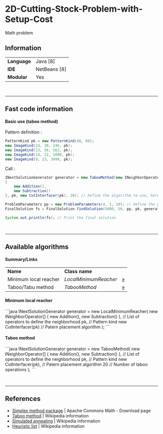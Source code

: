 # 2D-Cutting-Stock-Problem-with-Setup-Cost
Math problem

<h2><b>Information</b></h2>

<table>
  <tr>
    <td><b>Language</b></td>
    <td>Java [8]</td>
  </tr>
  <tr>
    <td><b>IDE</b></td>
    <td>NetBeans [8]</td>
  </tr>
  <tr>
    <td><b>Modular</b></td>
    <td>Yes</td>
  </tr>
</table>

<br><hr><h2><b>Fast code information</b></h2>

<h4>Basic use (taboo method)</h4>

Pattern definition :
```java
PatternKind pk = new PatternKind(40, 60);
new ImageKind(24, 30, 246, pk);
new ImageKind(13, 56, 562, pk);
new ImageKind(14, 22, 1000, pk);
new ImageKind(9, 23, 3498, pk);
```

Call :
```java
INextSolutionGenerator generator = new TabooMethod(new INeighborOperator[]
{
    new Addition(),
    new Subtraction()
}, pk, new CutInterfacer(pk), 20); // Define the algorithm to use, here : taboo method

ProblemParameters pp = new ProblemParameters(4, 1, 10); // Define the parameters of the problem solver
FinalSolution fs = FinalSolution.findSolution(5000, 50, pp, pk, generator); // Compute

System.out.println(fs); // Print the final solution
```

<br><hr><h2><b>Available algorithms</b></h2>

<h4>Summary/Links</h4>
<table>
  <tr>
    <td><b>Name</b></td>
    <td><b>Class name</b></td>
  </tr>
  <tr>
    <td>Minimum local reacher</td>
    <td><i>LocalMinimumReacher</i></td>
    <td><a href="https://github.com/Polytech-AdrienCastex/2D-Cutting-Stock-Problem-with-Setup-Cost/blob/master/2D-Cutting-Stock-Problem-with-Setup-Cost/src/problem/solver/neighborselection/LocalMinimumReacher.java">»</a></td>
  </tr>
  <tr>
    <td>Taboo/Tabu method</td>
    <td><i>TabooMethod</i></td>
    <td><a href="https://github.com/Polytech-AdrienCastex/2D-Cutting-Stock-Problem-with-Setup-Cost/blob/master/2D-Cutting-Stock-Problem-with-Setup-Cost/src/problem/solver/neighborselection/TabouMethod.java">»</a></td>
  </tr>
</table>

<h4>Minimum local reacher</h4>
```java
INextSolutionGenerator generator = new LocalMinimumReacher(
  new INeighborOperator[]
  {
      new Addition(),
      new Subtraction()
  },  // List of operators to define the neighborhood
  pk, // Pattern kind
  new CutInterfacer(pk) // Patern placement algorithm
);
```

<h4>Taboo method</h4>
```java
INextSolutionGenerator generator = new TabooMethod(
  new INeighborOperator[]
  {
      new Addition(),
      new Subtraction()
  },  // List of operators to define the neighborhood
  pk, // Pattern kind
  new CutInterfacer(pk), // Patern placement algorithm
  20  // Number of taboo operations
);
```


<br><hr><h2><b>References</b></h2>
* <a href="http://commons.apache.org/proper/commons-math/download_math.cgi">Simplex method package</a> | Apache Commons Math - Download page
* <a href="https://en.wikipedia.org/wiki/Tabu_search">Taboo method</a> | Wikipedia information
* <a href="https://en.wikipedia.org/wiki/Simulated_annealing">Simulated annealing</a> | Wikipedia information
* <a href="https://en.wikipedia.org/wiki/Mathematical_optimization#Heuristics">Heuristic list</a> | Wikipedia information
